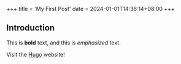 +++
title = 'My First Post'
date = 2024-01-01T14:36:14+08:00
+++
## Introduction

This is **bold** text, and this is *emphasized* text.

Visit the [Hugo](https://gohugo.io) website!
